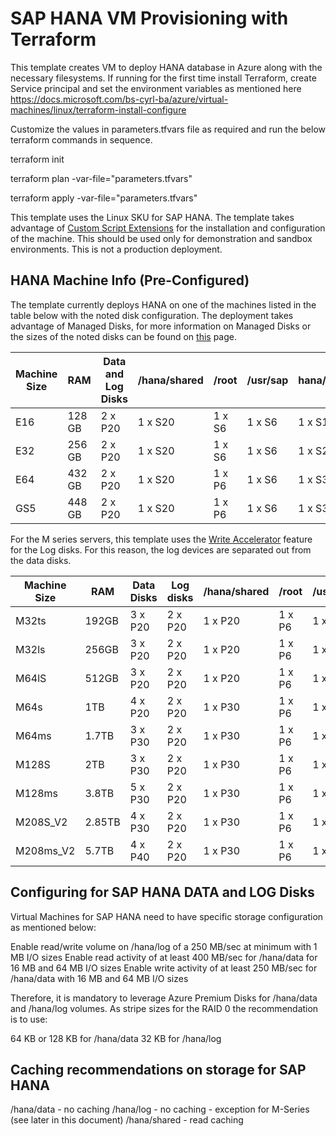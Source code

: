 # SAP HANA VM Provisioning with Terraform
This template creates VM to deploy HANA database in Azure along with the necessary filesystems. If running for the first time install Terraform, create Service principal and set the environment variables as mentioned here https://docs.microsoft.com/bs-cyrl-ba/azure/virtual-machines/linux/terraform-install-configure

Customize the values in parameters.tfvars file as required and run the below terraform commands in sequence.

terraform init

terraform plan -var-file="parameters.tfvars"

terraform apply -var-file="parameters.tfvars"

This template uses the Linux SKU for SAP HANA. 
The template takes advantage of [Custom Script Extensions](https://github.com/Azure/azure-linux-extensions/tree/master/CustomScript) for the installation and configuration of the machine. This should be used only for demonstration and sandbox environments. This is not a production deployment.

## HANA Machine Info (Pre-Configured)
The template currently deploys HANA on one of the machines listed in the table below with the noted disk configuration.  The deployment takes advantage of Managed Disks, for more information on Managed Disks or the sizes of the noted disks can be found on [this](https://docs.microsoft.com/en-us/azure/storage/storage-managed-disks-overview#pricing-and-billing) page.

Machine Size | RAM | Data and Log Disks | /hana/shared | /root | /usr/sap | hana/backup
------------ | --- | ------------------ | ------------ | ----- | -------- | -----------
E16 | 128 GB | 2 x P20 | 1 x S20 | 1 x S6 | 1 x S6 | 1 x S15
E32 | 256 GB | 2 x P20 | 1 x S20 | 1 x S6 | 1 x S6 | 1 x S20
E64 | 432 GB | 2 x P20 | 1 x S20 | 1 x P6 | 1 x S6 | 1 x S30
GS5 | 448 GB | 2 x P20 | 1 x S20 | 1 x P6 | 1 x S6 | 1 x S30

For the M series servers, this template uses the [Write Accelerator](https://docs.microsoft.com/azure/virtual-machines/linux/how-to-enable-write-accelerator) feature for the Log disks. For this reason, the log devices are separated out from the data disks.

Machine Size | RAM | Data Disks | Log disks| /hana/shared | /root | /usr/sap | hana/backup
------------ | --- | ------------------ | ------------------ |------------ | ----- | -------- | -----------
M32ts | 192GB | 3 x P20 | 2 x P20 | 1 x P20 | 1 x P6 | 1 x P6 | 2 x P15
M32ls | 256GB | 3 x P20 | 2 x P20 | 1 x P20 | 1 x P6 | 1 x P6 | 2 x P15
M64lS | 512GB | 3 x P20 | 2 x P20 | 1 x P20 | 1 x P6 | 1 x P6 | 2 x P20
M64s | 1TB | 4 x P20 | 2 x P20 | 1 x P30 | 1 x P6 | 1 x P6 | 2 x P30
M64ms | 1.7TB | 3 x P30 | 2 x P20 | 1 x P30 | 1 x P6 | 1 x P6 | 2 x P30
M128S | 2TB | 3 x P30 | 2 x P20 | 1 x P30 | 1 x P6 | 1 x P6 | 2 x P40
M128ms | 3.8TB | 5 x P30 | 2 x P20 | 1 x P30 | 1 x P6 | 1 x P6 | 5 x P50
M208S_V2 | 2.85TB | 4 x P30 | 2 x P20 | 1 x P30 | 1 x P6 | 1 x P6 | 2 x P40
M208ms_V2 | 5.7TB | 4 x P40 | 2 x P20 | 1 x P30 | 1 x P6 | 1 x P6 | 5 x P50

## Configuring for SAP HANA DATA and LOG Disks
Virtual Machines for SAP HANA need to have specific storage configuration as mentioned below:

Enable read/write volume on /hana/log of a 250 MB/sec at minimum with 1 MB I/O sizes
Enable read activity of at least 400 MB/sec for /hana/data for 16 MB and 64 MB I/O sizes
Enable write activity of at least 250 MB/sec for /hana/data with 16 MB and 64 MB I/O sizes

Therefore, it is mandatory to leverage Azure Premium Disks for /hana/data and /hana/log volumes.
As stripe sizes for the RAID 0 the recommendation is to use:

64 KB or 128 KB for /hana/data
32 KB for /hana/log

## Caching recommendations on storage for SAP HANA

/hana/data - no caching
/hana/log - no caching - exception for M-Series (see later in this document)
/hana/shared - read caching